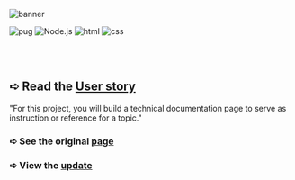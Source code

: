 ![banner](https://github.com/z-bj/UI_UPGRADE_FOR_PUG_JS_TECHNICAL_DOCUMENTATION/blob/master/ui-upgrade-pug-js-banner.jpg)

![pug](https://img.shields.io/badge/Pug-A86454.svg?style=for-the-badge&logo=Pug&logoColor=white)
![Node.js](https://img.shields.io/badge/Node.js-339933.svg?style=for-the-badge&logo=nodedotjs&logoColor=white)
![html](https://img.shields.io/badge/HTML5-E34F26.svg?style=for-the-badge&logo=HTML5&logoColor=white)
![css](https://img.shields.io/badge/CSS3-1572B6.svg?style=for-the-badge&logo=CSS3&logoColor=white)

<br>
<br>


## ➪ Read the [User story](https://www.freecodecamp.org/learn/2022/responsive-web-design/build-a-technical-documentation-page-project/build-a-technical-documentation-page)
"For this project, you will build a technical documentation page to serve as instruction or reference for a topic."

### ➪ See the original [page](https://pugjs.org/api/getting-started.html) 

### ➪ View the [update](https://z-bj.github.io/UI_UPGRADE_FOR_PUG_JS_TECHNICAL_DOCUMENTATION/)
